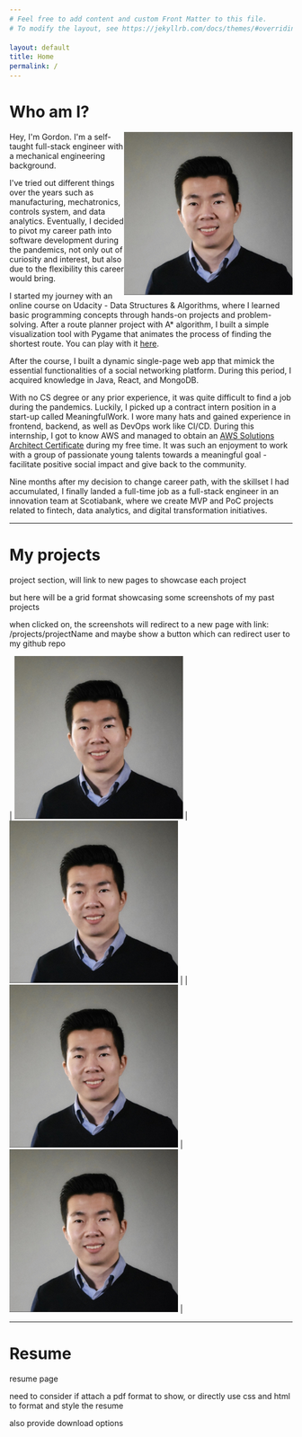 ```yaml
---
# Feel free to add content and custom Front Matter to this file.
# To modify the layout, see https://jekyllrb.com/docs/themes/#overriding-theme-defaults

layout: default
title: Home
permalink: /
---
```


# <a name="about"></a>Who am I?

<img align="right" width="300px" src="assets/images/gordonli.png">

Hey, I'm Gordon. I'm a self-taught full-stack engineer with a mechanical engineering background.

I've tried out different things over the years such as manufacturing, mechatronics, controls system, and data analytics. Eventually, I decided to pivot my career path into software development during the pandemics, not only out of curiosity and interest, but also due to the flexibility this career would bring.

I started my journey with an online course on Udacity - Data Structures & Algorithms, where I learned basic programming concepts through hands-on projects and problem-solving. After a route planner project with A\* algorithm, I built a simple visualization tool with Pygame that animates the process of finding the shortest route. You can play with it [here](https://github.com/gordonli121/pathfinders/tree/master/pygame%20version).

After the course, I built a dynamic single-page web app that mimick the essential functionalities of a social networking platform. During this period, I acquired knowledge in Java, React, and MongoDB.

With no CS degree or any prior experience, it was quite difficult to find a job during the pandemics. Luckily, I picked up a contract intern position in a start-up called MeaningfulWork. I wore many hats and gained experience in frontend, backend, as well as DevOps work like CI/CD. During this internship, I got to know AWS and managed to obtain an [AWS Solutions Architect Certificate](https://www.credly.com/badges/48710788-5271-4196-9f5b-d7853b0e9bd8?source=linked_in_profile) during my free time. It was such an enjoyment to work with a group of passionate young talents towards a meaningful goal - facilitate positive social impact and give back to the community.

Nine months after my decision to change career path, with the skillset I had accumulated, I finally landed a full-time job as a full-stack engineer in an innovation team at Scotiabank, where we create MVP and PoC projects related to fintech, data analytics, and digital transformation initiatives.

---

# <a name="projects"></a>My projects

project section, will link to new pages to showcase each project

but here will be a grid format showcasing some screenshots of my past projects

when clicked on, the screenshots will redirect to a new page with link:
/projects/projectName and maybe show a button which can redirect user to my github repo

| <img width="300px" src="assets/images/gordonli.png"> | <img width="300px" src="assets/images/gordonli.png"> |
| <img width="300px" src="assets/images/gordonli.png"> | <img width="300px" src="assets/images/gordonli.png"> |

---

# <a name="resume"></a>Resume

resume page

need to consider if attach a pdf format to show, or directly use css and html to format and style the resume

also provide download options
